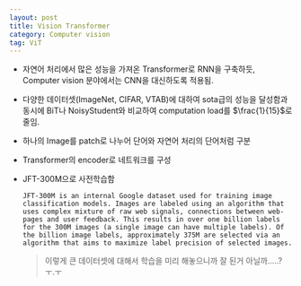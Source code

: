 ```yaml
---
layout: post
title: Vision Transformer
category: Computer vision
tag: ViT
---
```


* 자연어 처리에서 많은 성능을 가져온 Transformer로 RNN을 구축하듯, Computer vision 분야에서는 CNN을 대신하도록 적용됨.

* 다양한 데이터셋(ImageNet, CIFAR, VTAB)에 대하여 sota급의 성능을 달성함과동시에 BiT나 NoisyStudent와 비교하여 computation load를 $\frac{1}{15}$로 줄임.

* 하나의 Image를 patch로 나누어 단어와 자연어 처리의 단어처럼 구분
* Transformer의 encoder로 네트워크를 구성
* JFT-300M으로 사전학습함
    ```
    JFT-300M is an internal Google dataset used for training image classification models. Images are labeled using an algorithm that uses complex mixture of raw web signals, connections between web-pages and user feedback. This results in over one billion labels for the 300M images (a single image can have multiple labels). Of the billion image labels, approximately 375M are selected via an algorithm that aims to maximize label precision of selected images.
    ```

    > 이렇게 큰 데이터셋에 대해서 학습을 미리 해놓으니까 잘 된거 아닐까.....? ㅜ.ㅜ




